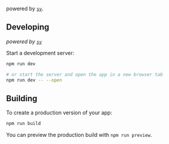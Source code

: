  powered by [`sv`](https://github.com/sveltejs/cli).

## Developing
_powered by [`sv`](https://github.com/sveltejs/cli)_

Start a development server:

```bash
npm run dev

# or start the server and open the app in a new browser tab
npm run dev -- --open
```

## Building

To create a production version of your app:

```bash
npm run build
```

You can preview the production build with `npm run preview`.

